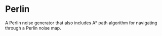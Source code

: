 # Perlin
A Perlin noise generator that also includes A* path algorithm for navigating through a Perlin noise map.
